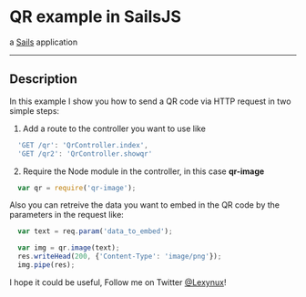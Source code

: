 # QR example in SailsJS

a [Sails](http://sailsjs.org) application

---

## Description

In this example I show you how to send a QR code via HTTP request in two simple steps:

1. Add a route to the controller you want to use like
```javascript
  'GET /qr': 'QrController.index',
  'GET /qr2': 'QrController.showqr'
```

2. Require the Node module in the controller, in this case **qr-image**
```javascript
  var qr = require('qr-image');
```

Also you can retreive the data you want to embed in the QR code by the parameters in the request like:

```javascript
  var text = req.param('data_to_embed');

  var img = qr.image(text);
  res.writeHead(200, {'Content-Type': 'image/png'});
  img.pipe(res);
```

I hope it could be useful,
Follow me on Twitter [@Lexynux](https://twitter.com/Lexynux)!
